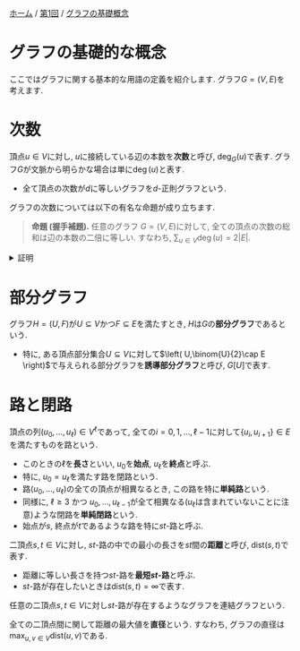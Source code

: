 [ホーム](../readme.md) / [第1回](./第1回.md) / [グラフの基礎概念](./グラフの基礎的な概念.md)
# グラフの基礎的な概念

ここではグラフに関する基本的な用語の定義を紹介します.
グラフ$G=(V,E)$を考えます.

# 次数
頂点$u\in V$に対し, $u$に接続している辺の本数を**次数**と呼び, $\deg_G(u)$で表す. グラフ$G$が文脈から明らかな場合は単に$\deg(u)$と表す.
  - 全て頂点の次数が$d$に等しいグラフを$d$-正則グラフという.

グラフの次数については以下の有名な命題が成り立ちます.
> **命題 (握手補題).**
> 任意のグラフ $G=(V,E)$に対して, 全ての頂点の次数の総和は辺の本数の二倍に等しい. すなわち, $\sum_{u\in V}\deg(u) = 2|E|$.
<details>
<summary style="display: list-item">証明</summary>
各頂点に対して, その頂点に接続する辺の本数(すなわち次数)を考える. このとき, 各辺$e=\left\{ u,v \right\}$はそれぞれ$u$と$v$における数え上げでカウントされるため, ちょうど二回カウントされる.
  よって, 次数の総和は辺の本数の二倍に等しい.
</details>

# 部分グラフ

グラフ$H=(U,F)$が$U\subseteq V$かつ$F\subseteq E$を満たすとき, $H$は$G$の**部分グラフ**であるという.
  - 特に, ある頂点部分集合$U\subseteq V$に対して$\left( U,\binom{U}{2}\cap E \right)$で与えられる部分グラフを**誘導部分グラフ**と呼び, $G[U]$で表す.

# 路と閉路

頂点の列$(u_0,\dots,u_\ell) \in V^\ell$であって, 全ての$i=0,1,\dots,\ell-1$に対して$\left\{ u_i,u_{i+1} \right\}\in E$を満たすものを路という.
  - このときの$\ell$を**長さ**といい, $u_0$を**始点**, $u_\ell$を**終点**と呼ぶ.
  - 特に, $u_0 = u_\ell$を満たす路を閉路という.
  - 路$(u_0,\dots,u_\ell)$の全ての頂点が相異なるとき, この路を特に**単純路**という.
  - 同様に, $\ell\ge 3$ かつ $u_0,\dots,u_{\ell-1}$が全て相異なる($u_\ell$は含まれていないことに注意)ような閉路を**単純閉路**という.
  - 始点が$s$, 終点が$t$であるような路を特に$st$-路と呼ぶ.

二頂点$s,t\in V$に対し, $st$-路の中での最小の長さを$st$間の**距離**と呼び, $\mathrm{dist}(s,t)$で表す.
  - 距離に等しい長さを持つ$st$-路を**最短$st$-路**と呼ぶ.
  - $st$-路が存在したいときは$\mathrm{dist}(s,t)=\infty$で表す.


任意の二頂点$s,t\in V$に対し$st$-路が存在するようなグラフを連結グラフという.

全ての二頂点間に関して距離の最大値を**直径**という. すなわち, グラフの直径は$\max_{u,v\in V}\mathrm{dist}(u,v)$である.


